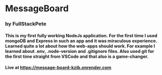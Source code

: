 # MessageBoard
### by FullStackPete 
#### This is my first fully working NodeJs application. For the first time I used mongoDB and Express in such an app and it was miraculous experience. Learned quite a lot about how the web-apps should work. For example I learned about .env, .node-version and .gitignore files. Also used git for the first time straight from VSCode and that also is a game-changer. #### 


#### Live at https://message-board-kzib.onrender.com
